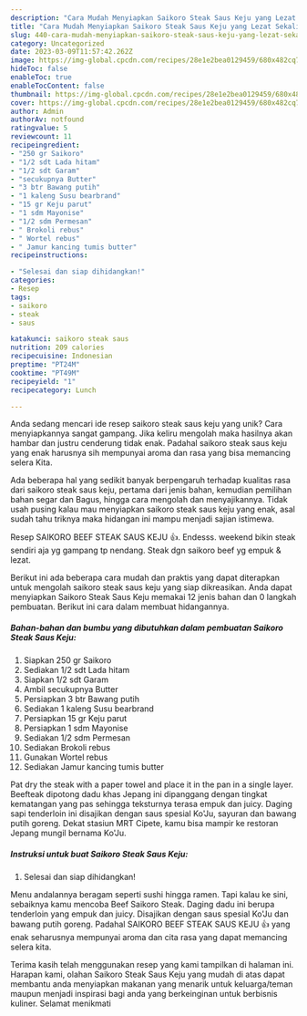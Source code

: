 ```yaml
---
description: "Cara Mudah Menyiapkan Saikoro Steak Saus Keju yang Lezat Sekali"
title: "Cara Mudah Menyiapkan Saikoro Steak Saus Keju yang Lezat Sekali"
slug: 440-cara-mudah-menyiapkan-saikoro-steak-saus-keju-yang-lezat-sekali
category: Uncategorized
date: 2023-03-09T11:57:42.262Z
image: https://img-global.cpcdn.com/recipes/28e1e2bea0129459/680x482cq70/saikoro-steak-saus-keju-foto-resep-utama.jpg
hideToc: false
enableToc: true
enableTocContent: false
thumbnail: https://img-global.cpcdn.com/recipes/28e1e2bea0129459/680x482cq70/saikoro-steak-saus-keju-foto-resep-utama.jpg
cover: https://img-global.cpcdn.com/recipes/28e1e2bea0129459/680x482cq70/saikoro-steak-saus-keju-foto-resep-utama.jpg
author: Admin
authorAv: notfound
ratingvalue: 5
reviewcount: 11
recipeingredient:
- "250 gr Saikoro"
- "1/2 sdt Lada hitam"
- "1/2 sdt Garam"
- "secukupnya Butter"
- "3 btr Bawang putih"
- "1 kaleng Susu bearbrand"
- "15 gr Keju parut"
- "1 sdm Mayonise"
- "1/2 sdm Permesan"
- " Brokoli rebus"
- " Wortel rebus"
- " Jamur kancing tumis butter"
recipeinstructions:

- "Selesai dan siap dihidangkan!"
categories:
- Resep
tags:
- saikoro
- steak
- saus

katakunci: saikoro steak saus 
nutrition: 209 calories
recipecuisine: Indonesian
preptime: "PT24M"
cooktime: "PT49M"
recipeyield: "1"
recipecategory: Lunch

---
```





Anda sedang mencari ide resep saikoro steak saus keju yang unik? Cara menyiapkannya sangat gampang. Jika keliru mengolah maka hasilnya akan hambar dan justru cenderung tidak enak. Padahal saikoro steak saus keju yang enak harusnya sih mempunyai aroma dan rasa yang bisa memancing selera Kita.





Ada beberapa hal yang sedikit banyak berpengaruh terhadap kualitas rasa dari saikoro steak saus keju, pertama dari jenis bahan, kemudian pemilihan bahan segar dan Bagus, hingga cara mengolah dan menyajikannya. Tidak usah pusing kalau mau menyiapkan saikoro steak saus keju yang enak,      asal sudah tahu triknya maka hidangan ini mampu menjadi sajian istimewa.














Resep SAIKORO BEEF STEAK SAUS KEJU 👍. Endesss. weekend bikin steak sendiri aja yg gampang tp nendang. Steak dgn saikoro beef yg empuk &amp; lezat.






Berikut ini ada beberapa cara mudah dan praktis yang dapat diterapkan untuk mengolah saikoro steak saus keju yang siap dikreasikan. Anda dapat menyiapkan Saikoro Steak Saus Keju memakai 12 jenis bahan dan 0 langkah pembuatan. Berikut ini cara dalam membuat hidangannya.

<!--inarticleads1-->

##### Bahan-bahan dan bumbu yang dibutuhkan dalam pembuatan Saikoro Steak Saus Keju:

1. Siapkan 250 gr Saikoro
1. Sediakan 1/2 sdt Lada hitam
1. Siapkan 1/2 sdt Garam
1. Ambil secukupnya Butter
1. Persiapkan 3 btr Bawang putih
1. Sediakan 1 kaleng Susu bearbrand
1. Persiapkan 15 gr Keju parut
1. Persiapkan 1 sdm Mayonise
1. Sediakan 1/2 sdm Permesan
1. Sediakan  Brokoli rebus
1. Gunakan  Wortel rebus
1. Sediakan  Jamur kancing tumis butter


Pat dry the steak with a paper towel and place it in the pan in a single layer. Beefteak dipotong dadu khas Jepang ini dipanggang dengan tingkat kematangan yang pas sehingga teksturnya terasa empuk dan juicy. Daging sapi tenderloin ini disajikan dengan saus spesial Ko&#39;Ju, sayuran dan bawang putih goreng. Dekat stasiun MRT Cipete, kamu bisa mampir ke restoran Jepang mungil bernama Ko&#39;Ju. 

<!--inarticleads2-->

##### Instruksi untuk buat Saikoro Steak Saus Keju:


1. Selesai dan siap dihidangkan!

Menu andalannya beragam seperti sushi hingga ramen. Tapi kalau ke sini, sebaiknya kamu mencoba Beef Saikoro Steak. Daging dadu ini berupa tenderloin yang empuk dan juicy. Disajikan dengan saus spesial Ko&#39;Ju dan bawang putih goreng. Padahal SAIKORO BEEF STEAK SAUS KEJU 👍 yang enak seharusnya mempunyai aroma dan cita rasa yang dapat memancing selera kita. 

Terima kasih telah menggunakan resep yang kami tampilkan di halaman ini. Harapan kami, olahan Saikoro Steak Saus Keju yang mudah di atas dapat membantu anda menyiapkan makanan yang menarik untuk keluarga/teman maupun menjadi inspirasi bagi anda yang berkeinginan untuk berbisnis kuliner. Selamat menikmati
